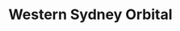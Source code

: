---
bylines: 'Daniel Murphy'
capi: '48c42ec4cd0de76a4989c7f2bcdd3bff'
date: ''
description: 'Western Sydney Roads project'
preview: 'https://media.news.com.au/DTinteractive/Orbital/index.html'
slug: '/western-sydney-roads'
tech: ''
thumb: ''
title: 'Western Sydney Orbital'
---